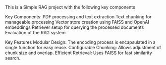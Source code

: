 This is a Simple RAG project with the following key components

Key Components:
  PDF processing and text extraction
  Text chunking for manageable processing
  Vector store creation using FAISS and OpenAI embeddings
  Retriever setup for querying the processed documents
  Evaluation of the RAG system

Key Features
  Modular Design: The encoding process is encapsulated in a single function for easy reuse.
  Configurable Chunking: Allows adjustment of chunk size and overlap.
  Efficient Retrieval: Uses FAISS for fast similarity search.
